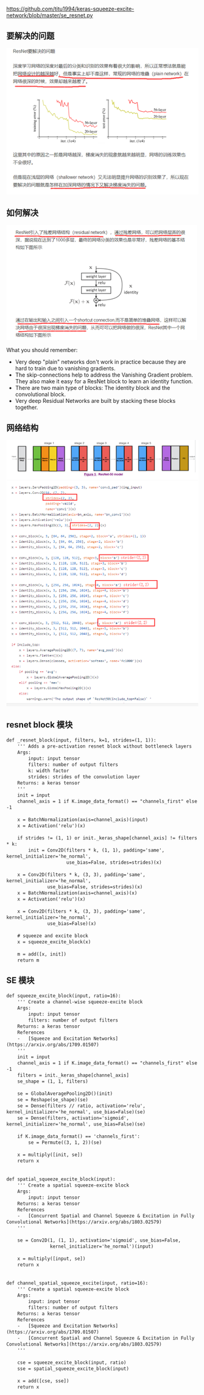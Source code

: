 https://github.com/titu1994/keras-squeeze-excite-network/blob/master/se_resnet.py 
## 要解决的问题
![](imgs/resnet-1.jpg)

## 如何解决
![](imgs/resnet-2.jpg)

What you should remember:
* Very deep "plain" networks don't work in practice because they are hard to train due to vanishing gradients.
* The skip-connections help to address the Vanishing Gradient problem. They also make it easy for a ResNet block to learn an identity function.
* There are two main type of blocks: The identity block and the convolutional block.
* Very deep Residual Networks are built by stacking these blocks together.

## 网络结构
![](imgs/resnet-3.jpg)
![](imgs/resnet-4.png)

## resnet block 模块
```
def _resnet_block(input, filters, k=1, strides=(1, 1)):
    ''' Adds a pre-activation resnet block without bottleneck layers
    Args:
        input: input tensor
        filters: number of output filters
        k: width factor
        strides: strides of the convolution layer
    Returns: a keras tensor
    '''
    init = input
    channel_axis = 1 if K.image_data_format() == "channels_first" else -1

    x = BatchNormalization(axis=channel_axis)(input)
    x = Activation('relu')(x)

    if strides != (1, 1) or init._keras_shape[channel_axis] != filters * k:
        init = Conv2D(filters * k, (1, 1), padding='same', kernel_initializer='he_normal',
                      use_bias=False, strides=strides)(x)

    x = Conv2D(filters * k, (3, 3), padding='same', kernel_initializer='he_normal',
               use_bias=False, strides=strides)(x)
    x = BatchNormalization(axis=channel_axis)(x)
    x = Activation('relu')(x)

    x = Conv2D(filters * k, (3, 3), padding='same', kernel_initializer='he_normal',
               use_bias=False)(x)

    # squeeze and excite block
    x = squeeze_excite_block(x)

    m = add([x, init])
    return m
```

## SE 模块

```
def squeeze_excite_block(input, ratio=16):
    ''' Create a channel-wise squeeze-excite block
    Args:
        input: input tensor
        filters: number of output filters
    Returns: a keras tensor
    References
    -   [Squeeze and Excitation Networks](https://arxiv.org/abs/1709.01507)
    '''
    init = input
    channel_axis = 1 if K.image_data_format() == "channels_first" else -1
    filters = init._keras_shape[channel_axis]
    se_shape = (1, 1, filters)

    se = GlobalAveragePooling2D()(init)
    se = Reshape(se_shape)(se)
    se = Dense(filters // ratio, activation='relu', kernel_initializer='he_normal', use_bias=False)(se)
    se = Dense(filters, activation='sigmoid', kernel_initializer='he_normal', use_bias=False)(se)

    if K.image_data_format() == 'channels_first':
        se = Permute((3, 1, 2))(se)

    x = multiply([init, se])
    return x


def spatial_squeeze_excite_block(input):
    ''' Create a spatial squeeze-excite block
    Args:
        input: input tensor
    Returns: a keras tensor
    References
    -   [Concurrent Spatial and Channel Squeeze & Excitation in Fully Convolutional Networks](https://arxiv.org/abs/1803.02579)
    '''

    se = Conv2D(1, (1, 1), activation='sigmoid', use_bias=False,
                kernel_initializer='he_normal')(input)

    x = multiply([input, se])
    return x


def channel_spatial_squeeze_excite(input, ratio=16):
    ''' Create a spatial squeeze-excite block
    Args:
        input: input tensor
        filters: number of output filters
    Returns: a keras tensor
    References
    -   [Squeeze and Excitation Networks](https://arxiv.org/abs/1709.01507)
    -   [Concurrent Spatial and Channel Squeeze & Excitation in Fully Convolutional Networks](https://arxiv.org/abs/1803.02579)
    '''

    cse = squeeze_excite_block(input, ratio)
    sse = spatial_squeeze_excite_block(input)

    x = add([cse, sse])
    return x
```

